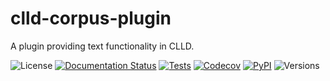 # clld-corpus-plugin

A plugin providing text functionality in CLLD.

![License](https://img.shields.io/github/license/fmatter/clld-corpus-plugin)
[![Documentation Status](https://readthedocs.org/projects/clld-corpus-plugin/badge/?version=latest)](https://clld-corpus-plugin.readthedocs.io/en/latest/?badge=latest)
[![Tests](https://img.shields.io/github/workflow/status/fmatter/clld-corpus-plugin/tests?label=tests)](https://github.com/fmatter/clld-corpus-plugin/actions/workflows/tests.yml)
[![Codecov](https://img.shields.io/codecov/c/github/fmatter/clld-corpus-plugin)](https://app.codecov.io/gh/fmatter/clld-corpus-plugin/)
[![PyPI](https://img.shields.io/pypi/v/clld-corpus-plugin.svg)](https://pypi.org/project/clld-corpus-plugin)
![Versions](https://img.shields.io/pypi/pyversions/clld-corpus-plugin)